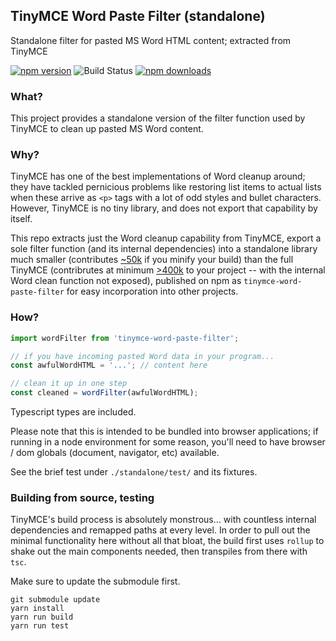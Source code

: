 ## TinyMCE Word Paste Filter (standalone)
Standalone filter for pasted MS Word HTML content; extracted from TinyMCE

[![npm version](https://badge.fury.io/js/tinymce-word-paste-filter.svg)](https://badge.fury.io/js/tinymce-word-paste-filter) ![Build Status](https://travis-ci.org/jasonphillips/tinymce-word-paste-filter.svg?branch=master) [![npm downloads](https://img.shields.io/npm/dm/tinymce-word-paste-filter.svg)](https://www.npmjs.com/package/tinymce-word-paste-filter)


### What?

This project provides a standalone version of the filter function used by TinyMCE to clean up pasted MS Word content. 

### Why?

TinyMCE has one of the best implementations of Word cleanup around; they have tackled pernicious problems like restoring list items to actual lists when these arrive as `<p>` tags with a lot of odd styles and bullet characters. However, TinyMCE is no tiny library, and does not export that capability by itself. 

This repo extracts just the Word cleanup capability from TinyMCE, export a sole filter function (and its internal dependencies) into a standalone library much smaller (contributes [~50k](https://bundlephobia.com/result?p=tinymce-word-paste-filter@0.7.0) if you minify your build) than the full TinyMCE (contribrutes at minimum [>400k](https://bundlephobia.com/result?p=tinymce@latest) to your project -- with the internal Word clean function not exposed), published on npm as `tinymce-word-paste-filter` for easy incorporation into other projects.

### How?

```js
import wordFilter from 'tinymce-word-paste-filter';

// if you have incoming pasted Word data in your program...
const awfulWordHTML = '...'; // content here

// clean it up in one step
const cleaned = wordFilter(awfulWordHTML); 
```

Typescript types are included.

Please note that this is intended to be bundled into browser applications; if running in a node environment for some reason, you'll need to have browser / dom globals (document, navigator, etc) available.

See the brief test under `./standalone/test/` and its fixtures.


### Building from source, testing

TinyMCE's build process is absolutely monstrous... with countless internal dependencies and remapped paths at every level. In order to pull out the minimal functionality here without all that bloat, the build first uses `rollup` to shake out the main components needed, then transpiles from there with `tsc`.

Make sure to update the submodule first.

```shell
git submodule update
yarn install
yarn run build
yarn run test
```
